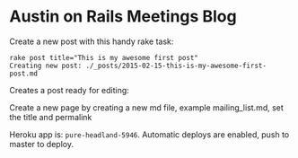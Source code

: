 Austin on Rails Meetings Blog
========

Create a new post with this handy rake task:

```
rake post title="This is my awesome first post"
Creating new post: ./_posts/2015-02-15-this-is-my-awesome-first-post.md
```

Creates a post ready for editing:

Create a new page by creating a new md file, example mailing_list.md, set the title and permalink

Heroku app is: `pure-headland-5946`. Automatic deploys are enabled, push to master to deploy.

